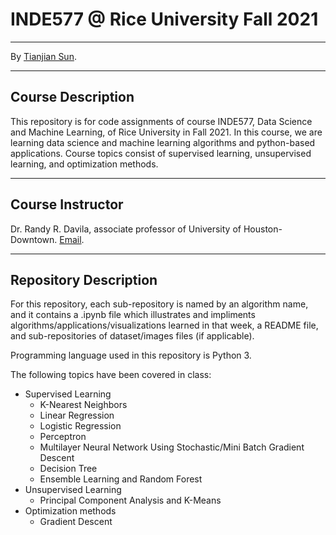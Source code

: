 # INDE577 @ Rice University Fall 2021
---

By [Tianjian Sun](https://github.com/TianjianSun).

---
## Course Description

This repository is for code assignments of course INDE577, Data Science and Machine Learning, of Rice University in Fall 2021. In this course, we are learning data science and machine learning algorithms and python-based applications. Course topics consist of supervised learning, unsupervised learning, and optimization methods.


---
## Course Instructor
Dr. Randy R. Davila, associate professor of University of Houston-Downtown. [Email](rrd6@rice.edu).

---

## Repository Description

For this repository, each sub-repository is named by an algorithm name, and it contains a .ipynb file which illustrates and impliments algorithms/applications/visualizations learned in that week, a README file, and sub-repositories of dataset/images files (if applicable).

Programming language used in this repository is Python 3.

The following topics have been covered in class:

* Supervised Learning
  * K-Nearest Neighbors
  * Linear Regression
  * Logistic Regression
  * Perceptron
  * Multilayer Neural Network Using Stochastic/Mini Batch Gradient Descent
  * Decision Tree
  * Ensemble Learning and Random Forest
* Unsupervised Learning
  * Principal Component Analysis and K-Means
* Optimization methods
  * Gradient Descent


